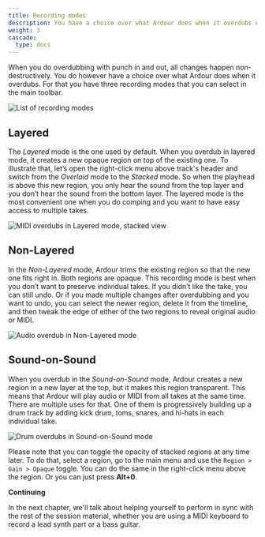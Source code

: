 ```yaml
---
title: Recording modes
description: You have a choice over what Ardour does when it overdubs existing material
weight: 3
cascade:
  type: docs
---
```


When you do overdubbing with punch in and out, all changes happen non-destructively. You do however have a choice over what Ardour does when it overdubs. For that you have three recording modes that you can select in the main toolbar.

![List of recording modes](en/recording-modes-list.png)

## Layered

The _Layered_ mode is the one used by default. When you overdub in layered mode, it creates a new opaque region on top of the existing one. To illustrate that, let’s open the right-click menu above track's header and switch from the _Overlaid_ mode to the _Stacked_ mode. So when the playhead is above this new region, you only hear the sound from the top layer  and you don’t hear the sound from the bottom layer. The layered mode is the most convenient one when you do comping and you want to have easy access to multiple takes.

![MIDI overdubs in Layered mode, stacked view](en/layered-mode-stacked.png)

## Non-Layered

In the _Non-Layered_ mode, Ardour trims the existing region so that the new one fits right in. Both regions are opaque. This recording mode is best when you don’t want to preserve individual takes. If you didn’t like the take, you can still undo. Or if you made multiple changes after overdubbing and you want to undo, you can select the newer region, delete it from the timeline, and then tweak the edge of either of the two regions to reveal original audio or MIDI.

![Audio overdub in Non-Layered mode](en/non-layered-mode.png)

## Sound-on-Sound

When you overdub in the _Sound-on-Sound_ mode, Ardour creates a new region in a new layer at the top, but it makes this region transparent. This means that Ardour will play audio or MIDI from all takes at the same time. There are multiple uses for that. One of them is progressively building up a drum track by adding kick drum, toms, snares, and hi-hats in each individual take.

![Drum overdubs in Sound-on-Sound mode](en/sound-on-sound-overlaid.png)

Please note that you can toggle the opacity of stacked regions at any time later. To do that, select a region, go to the main menu and use the `Region > Gain > Opaque` toggle. You can do the same in the right-click menu above the region. Or you can just press **Alt+0**.

**Continuing**

In the next chapter, we'll talk about helping yourself to perform in sync with the rest of the session material, whether you are using a MIDI keyboard to record a lead synth part or a bass guitar.
